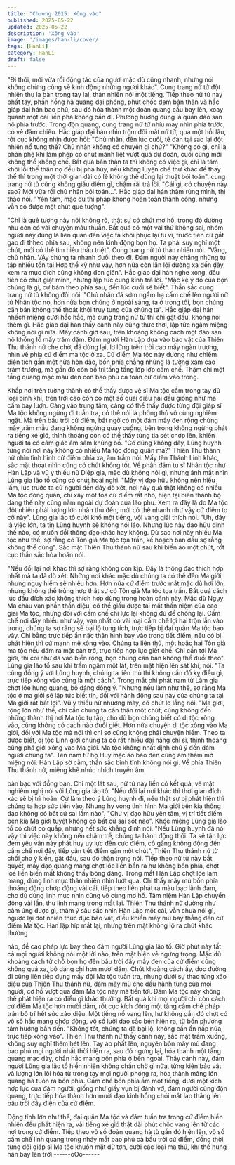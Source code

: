 ```yaml
---
title: "Chương 2015: Xông vào"
published: 2025-05-22
updated: 2025-05-22
description: 'Xông vào'
image: '/images/han-li/cover/'
tags: [HanLi]
category: HanLi
draft: false
---
```


"Đi thôi, mới vừa rồi động tác của ngươi mặc dù cũng nhanh,
nhưng nói không chừng cũng sẽ kinh động những người khác".
Cung trang nữ tử đột nhiên thu la bàn trong tay lại, thản nhiên nói
một tiếng.
Tiếp theo nữ tử này phất tay, phấn hồng hà quang đại phóng,
phút chốc đem bản thân và hắc giáp đại hán bao phủ, sau đó hóa
thành một đoàn quang cầu bay lên, xoay quanh một cái liền phá
không bắn đi.
Phương hướng đúng là quần đảo san hô phía trước.
Trong độn quang, cung trang nữ tử nhíu mày nhìn phía trước, có
vẻ đăm chiêu.
Hắc giáp đại hán nhìn trộm đôi mắt nữ tử, qua một hồi lâu, rốt cục
không nhịn được hỏi: "Chủ nhân, đến lúc cuối, tế đàn tại sao lại
đột nhiên nổ tung thế? Chủ nhân không có chuyện gì chứ?"
"Không có gì, chỉ là phản phệ khi làm phép có chút mãnh liệt vượt
quá dự đoán, cuối cùng mới không thể khống chế. Bất quá bản
thân ta thì không có việc gì, chỉ là tám khôi lỗi thế thân nọ đều bị
phá hủy, nếu không luyện chế thứ khác để thay thế thì trong một
thời gian dài có lẽ không thể dùng lại thuật bói toán".
cung trang nữ tử cũng không giấu diếm gì, chậm rãi trả lời.
"Cái gì, có chuyện này sao? Mới vừa rồi chủ nhân bói toán...".
Hắc giáp đại hán thầm rùng mình, thì thào nói.
"Yên tâm, mặc dù thi pháp không hoàn toàn thành công, nhưng
vẫn có được một chút quẻ tượng".

"Chỉ là quẻ tượng này nói không rõ, thật sự có chút mơ hồ, trong
đó dường như còn có vài chuyện mâu thuẫn. Bất quá có một vài
thứ không sai, nhóm người này đúng là liên quan đến việc ta khôi
phục lại tu vi, trước tiên cứ gắt gao đi thheo phía sau, không nên
kinh động bọn họ. Ta phải suy nghĩ một chút, mới có thể tìm hiểu
thấu triệt". Cung trang nữ tử thản nhiên nói.
"Vâng, chủ nhân. VẬy chúng ta nhanh đuổi theo đi. Đám người
này chẳng những tụ tập nhiều tồn tại Hợp thể kỳ như vậy, hơn
nữa còn lặn lội đường xa đến đây, xem ra mục đích cũng không
đơn giản".
Hắc giáp đại hán nghe xong, đầu tiên có chút giật mình, nhưng
lập tức cung kính trả lời.
"Mặc kệ ý đồ của bọn chúng là gì, cứ bám theo phía sau, đến lúc
cuối sẽ biết". Thần sắc cung trang nữ tử không đổi nói.
"Chủ nhân đã sớm ngầm hạ cấm chế lên người nữ tử Nhân tộc
nọ, hơn nữa bọn chúng ở ngoài sáng, ta ở trong tối, bọn chúng
căn bản không thể thoát khỏi truy tung của chúng ta". Hắc giáp
đại hán nhếch miệng cười hắc hắc, mà cung trang nữ tử thì chỉ
gật đầu, không nói thêm gì.
Hắc giáp đại hán thấy cảnh này cũng thức thời, lập tức ngậm
miệng không nói gì nữa.
Mấy canh giờ sau, trên khoảng không cách một đảo san hô khổng
lồ mấy trăm dặm.
Đám người Hàn Lập dựa vào bảo vật của Thiên Thu thánh nữ
che chở, đã dừng lại, lơ lửng trên trời cao mấy ngàn trượng, nhìn
về phía cứ điểm ma tộc ở xa.
Cứ điểm Ma tộc này dường như chiếm diện tích gần một nửa hòn
đảo, bốn phía chẳng những là tường xám cao trăm trượng, mà
gần đó còn bố trí tầng tầng lớp lớp cấm chế.
Thậm chí một tầng quang mạc màu đen còn bao phủ cả toàn cứ
điểm vào trong.

Khắp nơi trên tường thành có thể thấy được vệ sĩ Ma tộc cầm
trong tay đủ loại binh khí, trên trời cao còn có một số quái điểu hai
đầu giống như ma cầm bay lượn.
Càng vào trung tâm, càng có thể thấy được từng đội giáp sĩ Ma
tộc không ngừng đi tuần tra, có thể nói là phòng thủ vô cùng
nghiêm ngặt.
Mà trên bầu trời cứ điểm, bất ngờ có một đám mây đen rộng
chừng mấy trăm mẫu đang không ngừng quay cuồng, bên trong
không ngừng phát ra tiếng xé gió, thỉnh thoảng còn có thể thấy
từng tia sét chớp lên, khiến người ta có cảm giác âm sâm khủng
bố.
"Có đúng không đây, Lũng huynh từng nói nơi này không có nhiều
Ma tộc đóng quân mà?" Thiên Thu thánh nữ nhìn tình hình cứ
điểm phía xa, âm trầm nói.
Mấy tên Thánh Linh khác, sắc mặt thoạt nhìn cũng có chút không
tốt.
Về phần đám tu sĩ Nhân tộc như Hàn Lập và vũ y thiếu nữ Diệp
gia, mặc dù không nói gì, nhưng ánh mắt nhìn Lũng gia lão tổ
cũng có chút hoài nghi.
"Mấy vị đạo hữu không nên hiểu lầm, lúc trước ta cử người đến
đây dò xét, nơi này quả thật không có nhiều Ma tộc đóng quân,
chỉ xây một tòa cứ điểm rất nhỏ, hiện tại biến thành bộ dáng thế
này cũng nằm ngoài dự đoán của lão phu. Xem ra đây là do Ma
tộc đột nhiên phái lượng lớn nhân thủ đến, mới có thể nhanh như
vậy cứ điểm to cỡ này". Lũng gia lão tổ cười khổ một tiếng, vội
vàng giải thích nói.
"Uh, đây là việc lớn, ta tin Lũng huynh sẽ không nói láo. Nhưng
lúc này đạo hữu định thế nào, có muốn đổi thông đạo khác hay
không. Dù sao nơi này nhiều Ma tộc như thế, sợ rằng có Tôn giả
Ma tộc tọa trấn, kế hoạch ban đầu sợ rằng không thể dùng". Sắc
mặt Thiên Thu thánh nữ sau khi biến ảo một chút, rốt cục thần
sắc hòa hoãn nói.

"Nếu đổi lại nơi khác thì sợ rằng không còn kịp. Đây là thông đạo
thích hợp nhất mà ta đã dò xét. Những nơi khác mặc dù chúng ta
có thể đến Ma giới, nhưng nguy hiểm sẽ nhiều hơn. Hơn nữa cứ
điểm trước mắt mặc dù hơi lớn, nhưng không thể trùng hợp thật
sự có Tôn giả Ma tộc tọa trấn. Bất quá cách lúc đầu đích xác
không thích hợp dùng trong hoàn cảnh này. Mặc dù Ngụy Ma
châu vạn phần thần diệu, có thể giấu được tai mắt thần niệm của
cao giai Ma tộc, nhưng đối với cấm chế chi lực lại không đủ để
chống lại. Cấm chế nơi đây nhiều như vậy, vạn nhất có vài loại
cấm chế lợi hại trộn lẫn vào trong, chúng ta sợ rằng sẽ bại lộ tung
tích, trực tiếp bị đại quân Ma tộc bao vây. Chi bằng trực tiếp ẩn
nặc thân hình bay vào trong tiết điểm, nếu có bị phát hiện thì cứ
mạnh mẽ xông vào. Chúng ta liên thủ, một hoặc hai Tôn giả ma
tộc nếu dám ra mặt cản trở, trực tiếp hợp lực giết chế. Chỉ cần tới
Ma giới, thì coi như đã vào biển rộng, bọn chúng căn bản không
thể đuổi theo". Lũng gia lão tổ sau khi trầm ngâm một lát, trên mặt
hiện lên sát khí, nói.
"Ta cũng đồng ý với Lũng huynh, chúng ta liên thủ thì không cần
đố kỵ điều gì, trực tiếp xông vào cũng là một cách". Trong mắt phi
phát nam tử Lâm gia chợt lóe hung quang, bộ dáng đồng ý.
"Nhưng nếu làm như thế, sợ rằng Ma tộc ở ma giới sẽ lập tức biết
tin, đối với hành động sau này của chúng ta tại Ma giới rất bất lợi".
Vũ y thiếu nữ nhướng mày, có chút lo lắng nói.
"Ma giới, rộng lớn như thế, chỉ cần chúng ta cẩn thận một chút,
cũng không đến những thành thị nơi Ma tộc tụ tập, cho dù bọn
chúng biết có dị tộc xông vào, cũng không có cách nào đuổi giết.
Hơn nữa chuyện dị tộc xông vào Ma giới, đối với Ma tộc mà nói
thì chỉ sợ cũng không phải chuyện hiếm. Theo ta được biết, dị tộc
Linh giới chúng ta có rất nhiều đại năng chi sĩ, thỉnh thoảng cũng
phá giới xông vào Ma giới. Ma tộc không nhất định chú ý đến đám
người chúng ta". Tên nam tử họ Huy mặc áo bào đen cũng âm
thầm mở miệng nói.
Hàn Lập sờ cằm, thần sắc bình tĩnh không nói gì.
Về phía Thiên Thu thánh nữ, miệng khẽ nhúc nhích truyền âm

bàn bạc với đồng bạn.
Chỉ một lát sau, nữ tử này liền có kết quả, vẻ mặt nghiêm nghị nói
với Lũng gia lão tổ: "Nếu đổi lại nơi khác thì thời gian đích xác sẽ
bị trì hoãn. Cứ làm theo ý Lũng huynh đi, nếu thật sự bị phát hiện
thì chúng ta hợp sức tiến vào. Nhưng hy vọng tình hình Ma giới
bên kia thông đạo không có bất cứ sai lầm nào".
"Chư vị đạo hữu yên tâm, vị trí tiết điểm bên kia Ma giới tuyệt
không có bất cứ sai sót nào".
Khóe miệng Lũng gia lão tổ có chút co quắp, nhưng hết sức
khẳng định nói.
"Nếu Lũng huynh đã nói vậy thì việc này không nên chậm trễ,
chúng ta hành động thôi. Ta sẽ tận lực đem yêu vân này phát huy
uy lực đến cực điểm, cố gắng không động đến cấm chế nơi đây,
tiếp cận tiết điểm gần một chút". Thiên Thu thánh nữ từ chối cho ý
kiến, gật đầu, sau đó thận trọng nói.
Tiếp theo nữ tử này bắt quyết, mấy đạo quang mang chợt lóe liền
bắn ra hư không bốn phía, chợt lóe liền biến mất không thấy bóng
dáng.
Trong mắt Hàn Lập chợt lóe lam mang, dùng linh mục thản nhiên
nhìn lướt qua.
Chỉ thấy mây mù bốn phía thoáng động chớp động vài cái, tiếp
theo liền phát ra màu bạc lãnh đạm, cho dù dùng linh mục nhìn
cũng vô cùng mơ hồ.
Tâm niệm Hàn Lập chuyển động vài lần, thu linh mang trong mắt
lại.
Thiên Thu thánh nữ dường như cảm ứng được gì, thâm ý sâu
sắc nhìn Hàn Lập một cái, vẫn chưa nói gì, ngược lại đột nhiên
thúc dục bảo vật, điều khiển mây mù bay thẳng đến cứ điểm Ma
tộc.
Hàn lập híp mắt lại, nhưng trên mặt không lộ ra chút khác thường

nào, đề cao pháp lực bay theo đám người Lũng gia lão tổ.
Giờ phút này tất cả mọi người không nói một lời nào, trên mặt
hiện vẻ ngưng trọng.
Mặc dù khoảng cách từ chỗ bọn họ đến bầu trời đầy mây đen của
cứ điểm cũng không quá xa, bộ dáng chỉ hơn mười dặm.
Chút khoảng cách ấy, dọc đường đi cũng liên tiếp đụng mấy đội
Ma tộc tuần tra, nhưng dưới sự thao túng xảo diệu của Thiên Thu
thánh nữ, đám mây mù che dấu hành tung của mọi người, cơ hồ
vượt qua đám Ma tộc này mà tiến tới.
Đám Ma tộc này không thể phát hiện ra có điều gì khác thường.
Bất quá khi mọi người chỉ còn cách cứ điểm Ma tộc hơn mười
dặm, rốt cục kích động một tầng cấm chế pháp trận bố trí hết sức
xảo diệu.
Một tiếng nổ vang lên, hư không gần đó chợt có vô số hắc mang
chớp động, vô số lưỡi dao sắc bén hiện ra, từ bốn phương tám
hướng bắn đến.
"Không tốt, chúng ta đã bại lộ, không cần ẩn nấp nữa, trực tiếp
xông vào". Thiên Thu thánh nữ thấy cảnh này, sắc mặt trầm
xuống, không suy nghĩ thêm hét lên.
Tay áo phất lên, nguyên bổn mây mù đang bao phủ mọi người
nhất thời hiện ra, sau đó ngưng lại, hóa thành một tầng quang
mạc dày, chắn hắc mang bốn phía ở bên ngoài.
Thấy cảnh này, đám người Lũng gia lão tổ hiển nhiên không chần
chờ gì nữa, từng kiện bảo vật và lượng lớn lôi hỏa từ trong tay
mọi người phóng ra, hóa thành mảng lớn quang hà tuôn ra bốn
phía.
Cấm chế bốn phía ầm một tiếng, dưới một kích hợp lực của đám
người, giống như giấy vụn bị đánh vỡ, đám người cùng độn
quang, trực tiếp hóa thành hơn mười đạo kinh hồng chói mắt lao
thẳng lên bầu trời đầy điện của cứ điểm.

Động tĩnh lớn như thế, đại quân Ma tộc và đám tuần tra trong cứ
điểm hiển nhiên đều phát hiện ra, vài tiếng xé gió thật dài phút
chốc vang lên từ các nơi trong cứ điểm.
Tiếp theo vô số đoàn quang hà từ gần đó hiện lên, vô số cấm chế
linh quang trong nháy mắt bao phủ cả bầu trời cứ điểm, đồng thời
từng đội giáp sĩ Ma tộc khuôn mặt dữ tợn, cười các loại ma thú,
khí thế hung hãn bay lên trời
------oOo------
